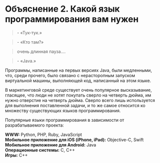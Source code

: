 # Объяснение 2. Какой язык программирования вам нужен

> \- «Тук-тук.»

> \- «Кто там?»

> очень длинная пауза....

> \- «Java.»

Программы, написанные на первых версиях Java, были медленными, что, среди прочего, было связано с нерасторопным запуском виртуальной машины, выполняющей код, написанный на этом языке.

В маркетинговой среде существует очень популярное высказывание, гласящее, что люди не хотят покупать сверло на четверть дюйма, им нужно отверстие на четверть дюйма. Сверло всего лишь используется для выполнения поставленной задачи, и то же самое относится ко множеству существующих языков программирования.

Популярные языки программирования в зависимости от разрабатываемого проекта:

**WWW:** Python, PHP, Ruby, JavaScript  
**Мобильное приложение для iOS (iPhone, iPad):** Objective-C, Swift  
**Мобильное приложение для Android:** Java  
**Операционные системы:** C, C++  
**Игры:** C++  
